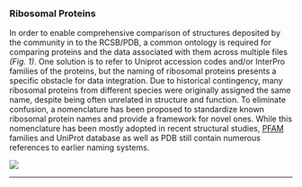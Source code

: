 
### Ribosomal Proteins

In order to enable comprehensive comparison of structures deposited by the community in to the RCSB/PDB, a common ontology is required for comparing proteins and the data associated with them across multiple files *(Fig. 1)*. One solution is to refer to Uniprot accession codes and/or InterPro families of the proteins, but the naming of ribosomal proteins presents a specific obstacle for data integration. Due to historical contingency, many ribosomal proteins from different species were originally assigned the same name, despite being often unrelated in structure and function. To eliminate confusion, a nomenclature has been proposed to standardize known ribosomal protein names and provide a framework for novel ones. While this nomenclature has been mostly adopted in recent structural studies, [ PFAM ](pfam.xfam.org/) families and UniProt database as well as PDB still contain numerous references to earlier naming systems.

![](./Home/review_fig.svg)
<!-- ![](./Home/conversion.png) -->

---------------